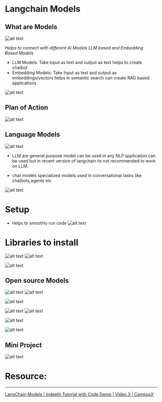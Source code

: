 # Langchain Models

## What are Models

![alt text](image.png)

*Helps to connect with different Ai Models LLM based and Embedding Based Models*

* LLM Models: Take input as text and output as text helps to create chatbot
* Embedding Models: Take Input as text and output as embeddings/vectors helps in semantic search can create RAG based applications

![alt text](image-1.png)

## Plan of Action
![alt text](image-2.png)

## Language Models

![alt text](image-3.png)

* LLM are general purpose model can be used in any NLP application can be used but in recent version of langchain its not recommended to work on LLM.

* chat models specialized models used in conversational tasks like chatbots,agents etc

![alt text](image-4.png)

# Setup
* helps to smoothly run code 
![alt text](image-5.png)

# Libraries to install

![alt text](image-6.png)
![alt text](image-7.png)

![alt text](image-8.png)

## Open source Models
![alt text](image-9.png)
![alt text](image-10.png)

![alt text](image-11.png)

![alt text](image-12.png)
![alt text](image-13.png)


![alt text](image-14.png)

![alt text](image-15.png)

## Mini Project
![alt text](image-16.png)

# Resource:
---
[LangChain Models | Indepth Tutorial with Code Demo | Video 3 | CampusX](https://youtu.be/HdcLE8JuMrA?si=cRzxlXsTh2aQ8TMq)
